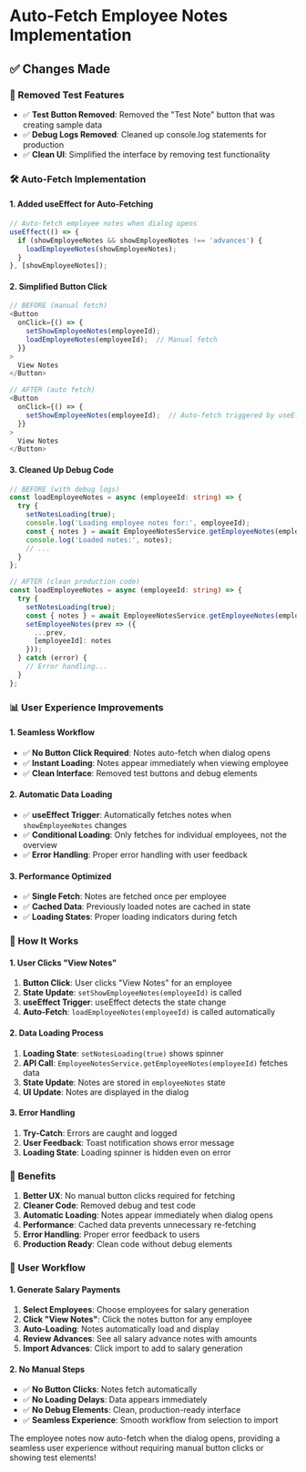 # Auto-Fetch Employee Notes Implementation

## ✅ **Changes Made**

### **🔧 Removed Test Features**
- ✅ **Test Button Removed**: Removed the "Test Note" button that was creating sample data
- ✅ **Debug Logs Removed**: Cleaned up console.log statements for production
- ✅ **Clean UI**: Simplified the interface by removing test functionality

### **🛠️ Auto-Fetch Implementation**

#### **1. Added useEffect for Auto-Fetching**
```typescript
// Auto-fetch employee notes when dialog opens
useEffect(() => {
  if (showEmployeeNotes && showEmployeeNotes !== 'advances') {
    loadEmployeeNotes(showEmployeeNotes);
  }
}, [showEmployeeNotes]);
```

#### **2. Simplified Button Click**
```typescript
// BEFORE (manual fetch)
<Button
  onClick={() => {
    setShowEmployeeNotes(employeeId);
    loadEmployeeNotes(employeeId);  // Manual fetch
  }}
>
  View Notes
</Button>

// AFTER (auto fetch)
<Button
  onClick={() => {
    setShowEmployeeNotes(employeeId);  // Auto-fetch triggered by useEffect
  }}
>
  View Notes
</Button>
```

#### **3. Cleaned Up Debug Code**
```typescript
// BEFORE (with debug logs)
const loadEmployeeNotes = async (employeeId: string) => {
  try {
    setNotesLoading(true);
    console.log('Loading employee notes for:', employeeId);
    const { notes } = await EmployeeNotesService.getEmployeeNotes(employeeId);
    console.log('Loaded notes:', notes);
    // ...
  }
};

// AFTER (clean production code)
const loadEmployeeNotes = async (employeeId: string) => {
  try {
    setNotesLoading(true);
    const { notes } = await EmployeeNotesService.getEmployeeNotes(employeeId);
    setEmployeeNotes(prev => ({
      ...prev,
      [employeeId]: notes
    }));
  } catch (error) {
    // Error handling...
  }
};
```

### **📊 User Experience Improvements**

#### **1. Seamless Workflow**
- ✅ **No Button Click Required**: Notes auto-fetch when dialog opens
- ✅ **Instant Loading**: Notes appear immediately when viewing employee
- ✅ **Clean Interface**: Removed test buttons and debug elements

#### **2. Automatic Data Loading**
- ✅ **useEffect Trigger**: Automatically fetches notes when `showEmployeeNotes` changes
- ✅ **Conditional Loading**: Only fetches for individual employees, not the overview
- ✅ **Error Handling**: Proper error handling with user feedback

#### **3. Performance Optimized**
- ✅ **Single Fetch**: Notes are fetched once per employee
- ✅ **Cached Data**: Previously loaded notes are cached in state
- ✅ **Loading States**: Proper loading indicators during fetch

### **🎯 How It Works**

#### **1. User Clicks "View Notes"**
1. **Button Click**: User clicks "View Notes" for an employee
2. **State Update**: `setShowEmployeeNotes(employeeId)` is called
3. **useEffect Trigger**: useEffect detects the state change
4. **Auto-Fetch**: `loadEmployeeNotes(employeeId)` is called automatically

#### **2. Data Loading Process**
1. **Loading State**: `setNotesLoading(true)` shows spinner
2. **API Call**: `EmployeeNotesService.getEmployeeNotes(employeeId)` fetches data
3. **State Update**: Notes are stored in `employeeNotes` state
4. **UI Update**: Notes are displayed in the dialog

#### **3. Error Handling**
1. **Try-Catch**: Errors are caught and logged
2. **User Feedback**: Toast notification shows error message
3. **Loading State**: Loading spinner is hidden even on error

### **🚀 Benefits**

1. **Better UX**: No manual button clicks required for fetching
2. **Cleaner Code**: Removed debug and test code
3. **Automatic Loading**: Notes appear immediately when dialog opens
4. **Performance**: Cached data prevents unnecessary re-fetching
5. **Error Handling**: Proper error feedback to users
6. **Production Ready**: Clean code without debug elements

### **📱 User Workflow**

#### **1. Generate Salary Payments**
1. **Select Employees**: Choose employees for salary generation
2. **Click "View Notes"**: Click the notes button for any employee
3. **Auto-Loading**: Notes automatically load and display
4. **Review Advances**: See all salary advance notes with amounts
5. **Import Advances**: Click import to add to salary generation

#### **2. No Manual Steps**
- ✅ **No Button Clicks**: Notes fetch automatically
- ✅ **No Loading Delays**: Data appears immediately
- ✅ **No Debug Elements**: Clean, production-ready interface
- ✅ **Seamless Experience**: Smooth workflow from selection to import

The employee notes now auto-fetch when the dialog opens, providing a seamless user experience without requiring manual button clicks or showing test elements!

